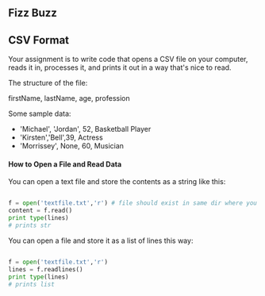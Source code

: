 ## Fizz Buzz

## CSV Format

Your assignment is to write code that opens a CSV file on your computer, reads it in, processes it, and prints it out in a way that's nice to read.

The structure of the file:

firstName, lastName, age, profession

Some sample data:

+ 'Michael', 'Jordan', 52, Basketball Player
+ 'Kirsten','Bell',39, Actress
+ 'Morrissey', None, 60, Musician

#### How to Open a File and Read Data

You can open a text file and store the contents as a string like this:

````python

f = open('textfile.txt','r') # file should exist in same dir where you're calling your script
content = f.read()
print type(lines)
# prints str
````

You can open a file and store it as a list of lines this way:

````python

f = open('textfile.txt','r')
lines = f.readlines()
print type(lines)
# prints list
````



## 

